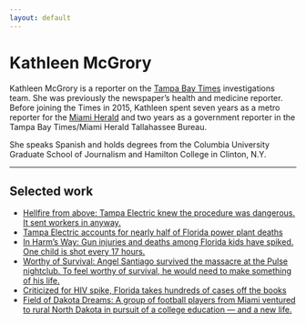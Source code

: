 ```yaml
---
layout: default
---
```


# Kathleen McGrory

Kathleen McGrory is a reporter on the [Tampa Bay Times](http://tampabay.com) investigations team. She was previously the newspaper’s health and medicine reporter. Before joining the Times in 2015, Kathleen spent seven years as a metro reporter for the [Miami Herald](http://miamiherald.com) and two years as a government reporter in the Tampa Bay Times/Miami Herald Tallahassee Bureau. 

She speaks Spanish and holds degrees from the Columbia University Graduate School of Journalism and Hamilton College in Clinton, N.Y.

---

## Selected work

- [Hellfire from above: Tampa Electric knew the procedure was dangerous. It sent workers in anyway.](http://www.tampabay.com/projects/2017/investigations/tampa-electric/big-bend-hellfire-from-above/)
- [Tampa Electric accounts for nearly half of Florida power plant deaths](http://www.tampabay.com/news/publicsafety/teco-accounts-for-nearly-half-of-florida-power-plant-deaths-data-shows/2329687)
- [In Harm’s Way: Gun injuries and deaths among Florida kids have spiked. One child is shot every 17 hours.](http://www.tampabay.com/projects/2017/special-report/florida-guns-children-deaths-harms-way/)
- [Worthy of Survival: Angel Santiago survived the massacre at the Pulse nightclub. To feel worthy of survival, he would need to make something of his life.](http://www.tampabay.com/projects/2016/features/pulse-shooting-survivor-angel-santiago-recovery/)
- [Criticized for HIV spike, Florida takes hundreds of cases off the books](http://www.tampabay.com/news/health/criticized-for-hiv-spike-florida-takes-hundreds-of-cases-off-the-books/2270876)
- [Field of Dakota Dreams: A group of football players from Miami ventured to rural North Dakota in pursuit of a college education — and a new life.](http://media.miamiherald.com/static/media/projects/2013/field-of-dakota-dreams/)